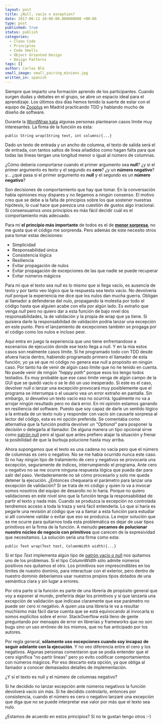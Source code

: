 ```yaml
---
layout: post
title: ¿Null, vacío o exception?
date: 2017-06-11 10:00:00.000000000 +00:00
type: post
published: true
status: publish
categories:
  - Clean Code
  - Principles
  - Code Smells
  - Object Oriented Design
  - Design Patterns
tags: []
author: Carlos Blé
small_image: small_pairing_minions.jpg
written_in: spanish
---
```


Siempre que imparto una formación aprendo de los participantes. Cuando surgen dudas y debates en el grupo, se abre un espacio ideal para el aprendizaje. Los últimos dos días hemos tenido la suerte de estar con el equipo de [Zooplus](http://www.zooplus.es/) en Madrid practicando TDD y hablando mucho de diseño de software.

Durante la [WordWrap kata](http://thecleancoder.blogspot.com.es/2010/10/craftsman-62-dark-path.html) algunas personas plantearon
casos límite muy interesantes. La firma de la función es esta:

 ```
 public String wrap(String text, int columns){...}
 ```
 
Dado un texto de entrada y un ancho de columna, el texto de salida será
el de entrada, con tantos saltos de línea añadidos como hagan falta 
para que todas las líneas tengan una longitud menor o igual al número
de columnas. 

¿Cómo debería comportarse cuando el primer argumento sea **null**? ¿y si el primer argumento es texto y 
 el segundo es **cero**? ¿y un **número negativo**? y... ¿qué pasa si el 
 primer argumento es **null** y el segundo es un **número negativo**?
  
Son decisiones de comportamiento que hay que tomar. En la conversación
había opiniones muy dispares y no llegamos a ningún consenso. El motivo
creo que se debe a la falta de principios sobre los que sostener 
nuestras hipótesis, lo cual hace que parezca una cuestión de gustos 
algo irracional. Si consensuamos unos principios es más fácil decidir
cuál es el comportamiento más adecuado. 
  
Para mí **el principio más importante** de todos es el de 
**[menor sorpresa](https://es.wikipedia.org/wiki/Principio_de_la_M%C3%ADnima_Sorpresa)**, no me gusta que el 
código me sorprenda. 
Pero además de este necesito otros para tomar estas decisiones:
  
  * Simplicidad
  * Responsabilidad única
  * Consistencia lógica
  * Resiliencia
  * Evitar propagación de nulos
  * Evitar propagación de excepciones de las que nadie se puede recuperar
  * Evitar números mágicos
  
Para mí que el texto sea _null_ es lo mismo que si llega vacío, es ausencia
de texto y por tanto veo lógico que la respuesta sea texto vacío. No 
devolvería _null_ porque la experiencia me dice que los nulos dan mucha 
guerra. Obligan al llamador a defenderse del nulo, propagando la molestia
por todo el código hasta que alguien acabe con ella por algún lado. 
Es extraño que venga _null_ pero no quiero dar a esta función
de bajo nivel dos responsabilidades, la de validación y la propia de
wrap que ya tiene. Si quisiera darle la responsabilidad de validación
podría lanzar una excepción en este punto. Pero el lanzamiento de 
excepciones también se progaga por el código como los nulos e incluso
peor. 

Aquí entra en juego la experiencia que uno tiene enfrentandose a 
escenarios de ejecución donde ese texto llega a null. Y en la mía estos
 casos son realmente casos límite. Si he programado todo con TDD desde
 afuera hacia dentro, habiendo programado primero el llamador de esta
 función, yo ya sé que mi código no genera ese null a propósito en ningún
 caso. Por tanto ha de venir de algún caso límite que no he tenido en 
 cuenta. No puede venir de ningún _"happy path"_ porque esos los tengo
 todos testados. Es muy probable que ese caso límite venga de algún
 campo de la GUI que se quedó vacío o se le dió un uso inesperado. 
 Si este es el caso, devolver null o lanzar una 
  excepción provocará muy posiblemente que el programa se interrumpa o
  el usuario vea un error extraño en pantalla. Sin embargo, si devuelvo
  un texto vacío eso no ocurrirá. Igualmente no va a arrojar ningún 
  resultado pero no dará error. En mi opinión estamos ganando en 
  resiliencia del software. 
  Puesto que soy capaz de darle un sentido lógico a la entrada de un 
  texto nulo y responder con vacío sin causarle sorpresa al lector del
  código, esta es mi opción preferida. Se comentaba como alternativa 
  que la función podría devolver un _"Optional"_ para posponer la
   decisión o delegarla al llamador. De alguna manera un tipo
    opcional sirve como [patrón null](https://sourcemaking.com/design_patterns/null_object) pero al igual que antes
     prefiero atajar la situación y frenar la posibilidad de que la
      burbuja polucione hasta muy arriba.
  
Ahora supongamos que el texto es una cadena no vacía pero que el número
  de columnas es cero o negativo. No se me había ocurrido nunca este
  caso. Si no hay ningún tipo de tratamiento de cero y negativos
  se provocaría una excepción, seguramente de índices, interrumpiendo
  el programa. Ante cero o negativo no se me ocurre ninguna
  respuesta lógica que pueda dar para salir del paso. Verdaderamente 
  no sé cómo procesarlo y solo me queda detener la ejecución.
  ¿Entonces chequearía el parámetro para lanzar una excepción de
  validación? Si se trata de mi código y quien lo va a invocar somos
   nosotros del equipo de desarollo no lo haría. Porque no quiero 
   validaciones en este nivel sino que la función tenga 
   la responsabilidad de partir el texto y nada más. Cuando se produzca
   la excepción no controlada tendremos acceso a toda la traza y será
   fácil entenderla. Lo que sí haría es pegarle una revisión al código
   que va a llamar a esta función para estudiar si allí conviene validar
   o evitar que eso se produzca. La mejor solución que se me ocurre
   para quitarnos toda esta problemática es dejar de usar tipos 
   primitivos en la firma de la función. A menudo **pecamos de polucionar
   nuestro núcleo de negocio con primitivos** que carecen de la 
   expresividad que necesitamos. La solución sería una firma como esta:
   
   ```
   public Text wrap(Text text, ColumnWidth width){...}
   ```
   
   Si el tipo _Text_ implementa algún tipo de [patrón vacío o null](https://sourcemaking.com/design_patterns/null_object) nos
   quitamos uno de los problemas. Si el tipo _ColumnWidth_ sólo admite
   números positivos nos quitamos el otro. Los primitivos son 
   imprescindibles en los límites de nuestro dominio, para interactuar
   con el exterior, pero dentro de nuestro dominio deberiamos usar 
   nuestros propios tipos dotados de una semántica clara y sin lugar
   a errores. 
   
   Por otra parte si la función es parte de una librería de propósito
   general que voy a exponer al mundo, preferiría dejar los primitivos
   y sí que lanzaría una excepción de
   validación que indicase claramente que ese parámetro no puede ser
   cero ni negativo. A quien usa una librería le va a resultar muchísimo
   más fácil darse cuenta que se está equivocando al invocarla 
   si somos explícitos sobre el error. StackOverflow está lleno de gente
   preguntando por mensajes de error en librerías y frameworks que no 
   son bugs sino un uso erróneo de los mismos, que no fue anticipado
   por los autores.
  
  Por regla general, **sólamente uso excepciones cuando soy incapaz de seguir 
  adelante con la ejecución**. Y no veo diferencia entre el cero y 
  los negativos. Algunas personas comentaron que se podía entender que
  el cero significa "no partir lineas" pero yo evito codificar
   comportamientos con números mágicos. Por eso descarto esta
  opción, ya que obliga al llamador a conocer demasiados detalles de
  implementación. 
  
  ¿Y si el texto es null y el número de columnas negativo? 
  
  Si he decidido no lanzar excepción ante números negativos la función
  devolverá vacío sin más. Si he decidido controlarlo, entonces por
   consistencia, cuando el número es cero o negativo lanzaré una 
   excepción que diga que no se puede interpretar ese valor por más
    que el texto sea nulo.
    
  ¿Estamos de acuerdo en estos principios? Si no te gustan tengo 
    otros :-) 
        
